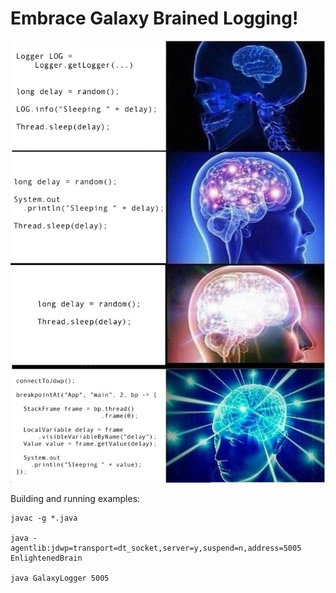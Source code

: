 Embrace Galaxy Brained Logging!
===============================

![Galaxy Brain](/Expanding-Loggers.jpg?raw=true "Galaxy Brain")

Building and running examples:
```
javac -g *.java

java -agentlib:jdwp=transport=dt_socket,server=y,suspend=n,address=5005 EnlightenedBrain

java GalaxyLogger 5005
```
